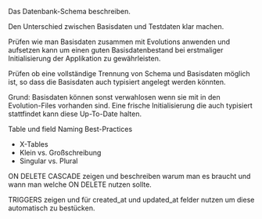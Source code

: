 
Das Datenbank-Schema beschreiben.

Den Unterschied zwischen Basisdaten und Testdaten klar machen.

Prüfen wie man Basisdaten zusammen mit Evolutions anwenden und aufsetzen kann um einen guten
Basisdatenbestand bei erstmaliger Initialisierung der Applikation zu gewährleisten.

Prüfen ob eine vollständige Trennung von Schema und Basisdaten möglich ist,
so dass die Basisdaten auch typisiert angelegt werden könnten.

Grund: Basisdaten können sonst verwahlosen wenn sie mit in den Evolution-Files vorhanden sind.
Eine frische Initialisierung die auch typisiert stattfindet kann diese Up-To-Date halten.

Table und field Naming Best-Practices
- X-Tables
- Klein vs. Großschreibung
- Singular vs. Plural


ON DELETE CASCADE zeigen und beschreiben warum man es braucht und wann man welche ON DELETE 
nutzen sollte.

TRIGGERS zeigen und für created_at und updated_at felder nutzen um diese automatisch zu bestücken.
